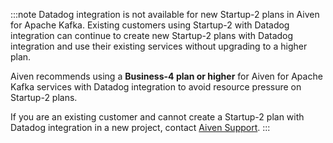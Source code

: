 :::note
Datadog integration is not available for new Startup-2 plans in Aiven for Apache Kafka.
Existing customers using Startup-2 with Datadog integration can continue to create new
Startup-2 plans with Datadog integration and use their existing services without
upgrading to a higher plan.

Aiven recommends using a **Business-4 plan or higher** for Aiven for Apache Kafka
services with Datadog integration to avoid resource pressure on Startup-2 plans.

If you are an existing customer and cannot create a Startup-2 plan with Datadog
integration in a new project, contact [Aiven Support](mailto:support@aiven.io).
:::
